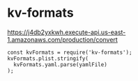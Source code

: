 # kv-formats
https://j4db2yxkwh.execute-api.us-east-1.amazonaws.com/production/convert
```
const kvFormats = require('kv-formats');
kvFormats.plist.stringify(
  kvFormats.yaml.parse(yamlFile)
);
```
